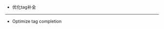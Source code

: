 - 优化tag补全

------------------------------------------------------------------------------------------

- Optimize tag completion